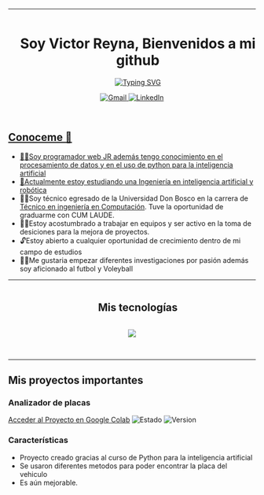 <hr>
<div id="user-content-toc"> 
  <ul align="center">
    <summary><h1 style="display: inline-block">Soy Victor Reyna, Bienvenidos a mi github</h1></summary>
    <a href="https://git.io/typing-svg" align='center'><img src="https://readme-typing-svg.demolab.com?font=Fira+Code&duration=4000&pause=1000&color=68F71D&background=EBFF1B00&random=true&width=600&height=60&lines=Programador+e+investigador+JR;Amante+de+PHP%2C+JAVA%2C+Python%2C+C%23;Estudiante+en+inteligencia+artificial+y+rob%C3%B3tica+" alt="Typing SVG" />
  </ul>
      
<p align="center">
<a href="mailto:veduardo239@gmail.com"><img img src="https://img.shields.io/badge/gmail-%23EA4335.svg?style=plastic&logo=gmail&logoColor=white" alt="Gmail"/>
<a href="https://www.linkedin.com/in/victor-reyna-168a78290/"><img src="https://img.shields.io/badge/linkedin-%230A66C2.svg?style=plastic&logo=linkedin&logoColor=white" alt="LinkedIn"/>
</p>
</div>

</hr>
</br>
<h2>Conoceme 🧐</h2>

- 👨‍💻Soy programador web JR además tengo conocimiento en el procesamiento de datos y en el uso de python para la inteligencia artificial 
- 🤖Actualmente estoy estudiando una <a href="https://carreras.ufg.edu.sv/carrera/ingenieria-en-inteligencia-artificial-y-robotica/">Ingeniería en inteligencia artificial y robótica</a> 
- 👨‍🎓Soy técnico egresado de la Universidad Don Bosco en la carrera de <a href="https://www.udb.edu.sv/udb/carreras/carrera/tecnico_en_ingenieria_en_computacion" target="_blank">Técnico en ingeniería en Computación</a>. Tuve la oportunidad de graduarme con CUM LAUDE. 
- 👨‍🦱Estoy acostumbrado a trabajar en equipos y ser activo en la toma de desiciones para la mejora de proyectos.
- 🔓Estoy abierto a cualquier oportunidad de crecimiento dentro de mi campo de estudios
- 👨‍⚕️Me gustaria empezar diferentes investigaciones por pasión además soy aficionado al futbol y Voleyball
<hr>

<div id="user-content-toc">
  <ul align="center">
    <summary><h2 style="display: inline-block">Mis tecnologías</h2></summary>
  </ul>
</div>

 <p align="center">
  <a href="https://skillicons.dev">
    <img src="https://skillicons.dev/icons?i=figma,git,css,html,js,java,php,mysql,py,react,ubuntu,cs,laravel" />
  </a>
</p>
<br>
<hr>

<h2>Mis proyectos importantes</h2>

### Analizador de placas
[Acceder al Proyecto en Google Colab](https://colab.research.google.com/drive/1Tke0BWnte7dPxcmN-YzXMkipbonGsybF)
![Estado](https://img.shields.io/badge/Proceso-Terminado-brightgreen)
![Version](https://img.shields.io/badge/version-1.0.0-blue)

### Características
- Proyecto creado gracias al curso de Python para la inteligencia artificial
- Se usaron diferentes metodos para poder encontrar la placa del vehiculo
- Es aún mejorable.

